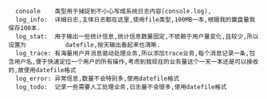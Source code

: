       console    类型用于捕捉到不小心写成系统日志内容(console.log),
      log_info:  详细日志,主体日志都在这里,使用file类型,100MB一本,根据我的赢盘量我保存100本.
      log_stat:  用于输出一些统计信息,统计信息数量固定,不依赖于用户量变化,且较少,所以设置为           datefile,按天输出看起来也清晰.
      log_trace: 有海量用户并消息驱动处理业务,所以添加trace业务,每个消息记录一条,包含用户名,便于快速定位一个用户的所有操作,考虑到我现在的业务量这个一天一本还是可以接收的,故使用datefile格式
      log_error: 异常信息,数量不会特别多,使用datefile格式
      log_todo:  记录一些需要人工处理业务,日志量不会很多,使用datefile格式